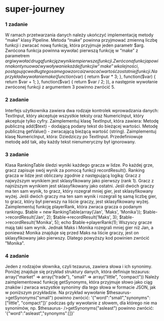 # super-journey

### 1 zadanie
W ramach przetwarzania danych należy ukończyć implementację metody “make” klasy Pipeline.
Metoda “make” powinna przyjmować zmienną liczbę funkcji i zwracać nową funkcję, która przyjmuje
jeden parametr $arg.
Zwrócona funkcja powinna wywołać pierwszą funkcję w “make” z parametrem $arg i wywołać drugą
funkcję z wynikiem pierwszej funkcji.
Zwrócona funkcja powinna kontynuować wywoływanie każdej funkcji w “make” w kolejności,
postępując według tego samego wzorca i zwracać wartość z ostatniej funkcji.
Na przykład wywołanie make(function($var) { return $var * 3; }, function($var) { return $var + 1; },
function($var) { return $var / 2; }), a następnie wywołanie zwróconej funkcji z argumentem 3
powinno zwrócić 5.
### 2 zadanie
Interfejs użytkownika zawiera dwa rodzaje kontrolek wprowadzania danych: TextInput, który
akceptuje wszystkie teksty oraz NumericInput, który akceptuje tylko cyfry.
Zaimplementuj klasę TextInput, która zawiera:
Metodę publiczną add($text) - dodającą podany tekst do bieżącej wartości.
Metodę publiczną getValue() - zwracającą bieżącą wartość (string).
Zaimplementuj klasę NumericInput, która: Dziedziczy po TextInput. Przedefiniowuje metodę add tak,
aby każdy tekst nienumeryczny był ignorowany.
### 3 zadanie
Klasa RankingTable śledzi wyniki każdego gracza w lidze. Po każdej grze, gracz zapisuje swój wynik za
pomocą funkcji recordResult().
Ranking gracza w lidze jest obliczany zgodnie z następującą logiką:
Gracz z najwyższym wynikiem jest sklasyfikowany jako pierwszy (rank 1). Gracz z najniższym
wynikiem jest sklasyfikowany jako ostatni.
Jeśli dwóch graczy ma ten sam wynik, to gracz, który rozegrał mniej gier, jest sklasyfikowany wyżej.
Jeśli dwóch graczy ma ten sam wynik i rozegrali tę samą liczbę gier, to gracz, który był pierwszy na
liście graczy, jest sklasyfikowany wyżej.
Zaimplementuj funkcję playerRank, która zwraca gracza o podanym rankingu.
$table = new RankingTable(array('Jan', 'Maks', 'Monika'));
$table->recordResult('Jan', 2);
$table->recordResult('Maks', 3);
$table->recordResult('Monika', 5);
echo $table->playerRank(1);
Wszyscy gracze mają taki sam wynik. Jednak Maks i Monika rozegrali mniej gier niż Jan, a ponieważ
Monika znajduje się przed Maks na liście graczy, jest on sklasyfikowany jako pierwszy. Dlatego
powyższy kod powinien zwrócić "Monika".
### 4 zadanie
Jeden z rodzajów słownika, czyli tezaurus, zawiera słowa i ich synonimy. Poniżej znajduje się przykład
struktury danych, która definiuje tezaurus:
array("market" => array("trade"), "small" => array("little", "compact"))
Należy zaimplementować funkcję getSynonyms, która przyjmuje słowo jako ciąg znaków i zwraca
wszystkie synonimy dla tego słowa w formacie JSON, jak w poniższym przykładzie.
Na przykład wywołanie $thesaurus->getSynonyms("small") powinno zwrócić:
'{"word":"small","synonyms":["little", "compact"]}'
podczas gdy wywołanie z słowem, dla którego nie ma synonimów, np. $thesaurus-
/>getSynonyms("asleast") powinno zwrócić:
'{"word":"asleast","synonyms":[]}'
